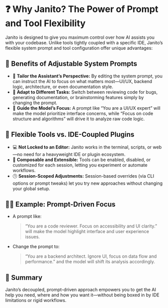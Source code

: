 # ❓ Why Janito? The Power of Prompt and Tool Flexibility

Janito is designed to give you maximum control over how AI assists you with your codebase. Unlike tools tightly coupled with a specific IDE, Janito’s flexible system prompt and tool configuration offer unique advantages:

## 🎯 Benefits of Adjustable System Prompts

- 📝 **Tailor the Assistant’s Perspective:** By editing the system prompt, you can instruct the AI to focus on what matters most—UI/UX, backend logic, architecture, or even documentation style.
- 🔄 **Adapt to Different Tasks:** Switch between reviewing code for bugs, generating documentation, or brainstorming features simply by changing the prompt.
- 👀 **Guide the Model’s Focus:** A prompt like “You are a UI/UX expert” will make the model prioritize interface concerns, while “Focus on code structure and algorithms” will drive it to analyze raw code logic.

## 🧩 Flexible Tools vs. IDE-Coupled Plugins

- 💻 **Not Locked to an Editor:** Janito works in the terminal, scripts, or web—no need for a heavyweight IDE or plugin ecosystem.
- 🧰 **Composable and Extensible:** Tools can be enabled, disabled, or customized for each session, letting you experiment or automate workflows.
- 🕒 **Session-Scoped Adjustments:** Session-based overrides (via CLI options or prompt tweaks) let you try new approaches without changing your global setup.

## 🧑‍💻 Example: Prompt-Driven Focus

- A prompt like:
  > “You are a code reviewer. Focus on accessibility and UI clarity.”
  will make the model highlight interface and user experience issues.

- Change the prompt to:
  > “You are a backend architect. Ignore UI, focus on data flow and performance.”
  and the model will shift its analysis accordingly.

## 🏁 Summary

Janito’s decoupled, prompt-driven approach empowers you to get the AI help you need, where and how you want it—without being boxed in by IDE limitations or rigid workflows.

